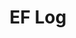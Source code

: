 ---
layout: log_page_archive
title: "EF Log"
category: log
description: A location-specific personal log.
permalink: /log/region/south-america
region: South America
loading_animation: true
sitemap:
  priority: 0.9
---